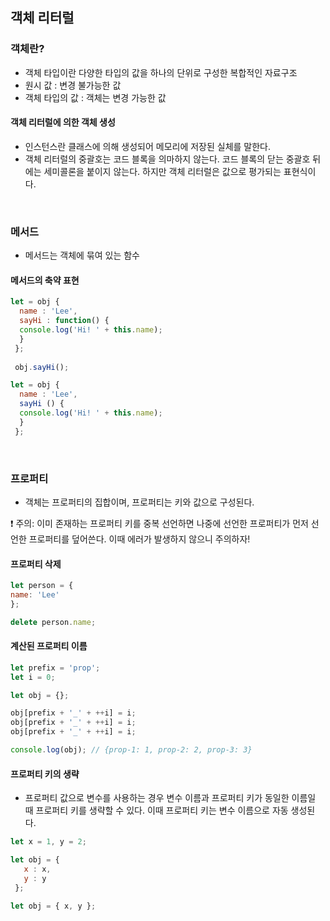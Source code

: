 ## 객체 리터럴
### 객체란?
- 객체 타입이란 다양한 타입의 값을 하나의 단위로 구성한 복합적인 자료구조
- 원시 값 : 변경 불가능한 값
- 객체 타입의 값 : 객체는 변경 가능한 값
#### 객체 리터럴에 의한 객체 생성
- 인스턴스란 클래스에 의해 생성되어 메모리에 저장된 실체를 말한다. 
- 객체 리터럴의 중괄호는 코드 블록을 의마하지 않는다. 코드 블록의 닫는 중괄호 뒤에는 세미콜론을 붙이지 않는다. 하지만 객체 리터럴은 값으로 평가되는 표현식이다. 

<br>

### 메서드
- 메서드는 객체에 묶여 있는 함수

#### 메서드의 축약 표현
```js
let = obj { 
  name : 'Lee',
  sayHi : function() {
  console.log('Hi! ' + this.name);
  }
 };
 
 obj.sayHi();
```

```js
let = obj { 
  name : 'Lee',
  sayHi () {
  console.log('Hi! ' + this.name);
  }
 };
```

<br>

### 프로퍼티
- 객체는 프로퍼티의 집합이며, 프로퍼티는 키와 값으로 구성된다. 

❗️ 주의: 이미 존재하는 프로퍼티 키를 중복 선언하면 나중에 선언한 프로퍼티가 먼저 선언한 프로퍼티를 덮어쓴다. 이때 에러가 발생하지 않으니 주의하자!

#### 프로퍼티 삭제
```js
let person = {
name: 'Lee'
};

delete person.name;
```

#### 계산된 프로퍼티 이름
```js
let prefix = 'prop';
let i = 0;

let obj = {};

obj[prefix + '_' + ++i] = i;
obj[prefix + '_' + ++i] = i;
obj[prefix + '_' + ++i] = i;

console.log(obj); // {prop-1: 1, prop-2: 2, prop-3: 3}

```

#### 프로퍼티 키의 생략
- 프로퍼티 값으로 변수를 사용하는 경우 변수 이름과 프로퍼티 키가 동일한 이름일 때 프로퍼티 키를 생략할 수 있다. 이때 프로퍼티 키는 변수 이름으로 자동 생성된다. 
```js
let x = 1, y = 2;

let obj = {
   x : x,
   y : y
 };
 
let obj = { x, y };
```


